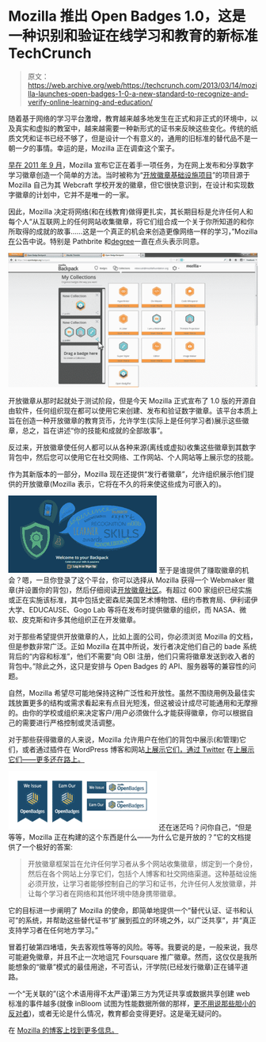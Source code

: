 # Mozilla 推出 Open Badges 1.0，这是一种识别和验证在线学习和教育的新标准 TechCrunch

> 原文：<https://web.archive.org/web/https://techcrunch.com/2013/03/14/mozilla-launches-open-badges-1-0-a-new-standard-to-recognize-and-verify-online-learning-and-education/>

随着基于网络的学习平台激增，教育越来越多地发生在正式和非正式的环境中，以及真实和虚拟的教室中，越来越需要一种新形式的证书来反映这些变化。传统的纸质文凭和证书已经不够了，但是设计一个有意义的，通用的旧标准的替代品不是一朝一夕的事情。幸运的是，Mozilla 正在调查这个案子。

[早在 2011 年 9 月](https://web.archive.org/web/20221202105608/https://blog.mozilla.org/blog/2011/09/15/openbadges/)，Mozilla 宣布它正在着手一项任务，为在网上发布和分享数字学习徽章创造一个简单的方法。当时被称为“[开放徽章基础设施项目](https://web.archive.org/web/20221202105608/http://openbadges.org/)”的项目源于 Mozilla 自己为其 Webcraft 学校开发的徽章，但它很快意识到，在设计和实现数字徽章的计划中，它并不是唯一的一家。

因此，Mozilla 决定将网络(和在线教育)做得更扎实，其长期目标是允许任何人和每个人“从互联网上的任何网站收集徽章，将它们组合成一个关于你所知道的和你所取得的成就的故事……这是一个真正的机会来创造更像网络一样的学习，”Mozilla [在](https://web.archive.org/web/20221202105608/https://blog.mozilla.org/blog/2011/09/15/openbadges/)公告中说。特别是 Pathbrite 和[degree](https://web.archive.org/web/20221202105608/https://beta.techcrunch.com/2012/11/18/degreed-wants-to-jailbreak-the-college-degree/)一直在点头表示同意。

![Badges-backpack-with-collections](img/6502c2aceec2e1d33c5e5b8f225ef311.png)

开放徽章从那时起就处于测试阶段，但是今天 Mozilla 正式宣布了 1.0 版的开源自由软件，任何组织现在都可以使用它来创建、发布和验证数字徽章。该平台本质上旨在创造一种开放徽章的教育货币，允许学生(实际上是任何学习者)展示这些徽章，总之，旨在讲述“你的技能和成就的全部故事”。

反过来，开放徽章使任何人都可以从各种来源(离线或虚拟)收集这些徽章到其数字背包中，然后您可以使用它在社交网络、工作网站、个人网站等上展示您的技能。

作为其新版本的一部分，Mozilla 现在还提供“发行者徽章”，允许组织展示他们提供的开放徽章(Mozilla 表示，它将在不久的将来使这些成为可嵌入的)。

[![Screen shot 2013-03-14 at 12.33.18 PM](img/46e3800e0c9dfcf9c0e5b75ab202c31a.png)](https://web.archive.org/web/20221202105608/https://beta.techcrunch.com/wp-content/uploads/2013/03/screen-shot-2013-03-14-at-12-33-18-pm.png) 至于是谁提供了赚取徽章的机会？嗯，一旦你登录了这个平台，你可以选择从 Mozilla 获得一个 Webmaker 徽章(并设置你的背包)，然后仔细阅读[开放徽章社区](https://web.archive.org/web/20221202105608/http://www.openbadges.org/community/)。有超过 600 家组织已经实施或正在实施该标准，其中包括史密森尼美国艺术博物馆、纽约市教育局、伊利诺伊大学、EDUCAUSE、Gogo Lab 等将在发布时提供徽章的组织，而 NASA、微软、皮克斯和许多其他组织正在开发徽章。

对于那些希望提供开放徽章的人，比如上面的公司，你必须浏览 Mozilla 的文档，但是参数非常广泛。正如 Mozilla 在其中所说，发行者决定他们自己的 bade 系统背后的“内容和标准”，他们不需要“向 OBI 注册，他们只需将徽章发送到收入者的背包中。”除此之外，这只是安排与 Open Badges 的 API、服务器等的兼容性的问题。

自然，Mozilla 希望尽可能地保持这种广泛性和开放性。虽然不围绕用例及最佳实践放置更多的结构或需求看起来有点目光短浅，但这被设计成尽可能通用和无摩擦的。由你的学校或组织来决定客户/用户必须做什么才能获得徽章，你可以根据自己的需要进行严格控制或灵活调整。

对于那些获得徽章的人来说，Mozilla 允许用户在他们的背包中展示(和管理)它们，或者通过插件在 WordPress 博客和网站[上展示它们，通过 Twitter](https://web.archive.org/web/20221202105608/http://wordpress.org/extend/plugins/wpbadger/) 在[上展示它们——更多还在路上。](https://web.archive.org/web/20221202105608/https://twitter.com/sr71/status/304710805901963264)

[![Screen shot 2013-03-14 at 1.11.40 PM](img/a3b1b9e82a3ae8834a6b6a9e2ba3c56e.png)](https://web.archive.org/web/20221202105608/https://beta.techcrunch.com/wp-content/uploads/2013/03/screen-shot-2013-03-14-at-1-11-40-pm.png) 还在迷茫吗？问你自己，“但是等等，Mozilla 正在构建的这个东西是什么——为什么它是开放的？”它的文档提供了一个极好的答案:

> 开放徽章框架旨在允许任何学习者从多个网站收集徽章，绑定到一个身份，然后在各个网站上分享它们，包括个人博客和社交网络渠道。这种基础设施必须开放，让学习者能够控制自己的学习和证书，允许任何人发放徽章，并让每个学习者在网络和其他环境中随身携带徽章。

它的目标进一步阐明了 Mozilla 的使命，即简单地提供一个“替代认证、证书和认可”的系统，并帮助这些替代证书“扩展到孤立的环境之外，以广泛共享”，并“真正支持学习者在任何地方学习。”

冒着打破第四堵墙，失去客观性等等的风险。等等。我要说的是，一般来说，我尽可能避免徽章，并且不止一次地诅咒 Foursquare 推广徽章。然而，这仅仅是我所能想象的“徽章”模式的最佳用途，不可否认，汗学院(已经发行徽章)正在铺平道路。

一个“无关联的”(这个术语用得不太严谨)第三方为凭证共享或数据共享创建 web 标准的事件越多(就像 inBloom 试图为性能数据所做的那样，[更不用说那些胆小的反对者](https://web.archive.org/web/20221202105608/https://www.edsurge.com/n/2013-03-09-opinion-people-who-don-t-want-to-collect-education-data-should-explain-why-it-s-a-bad-idea))，或者无论是什么情况，教育都会变得更好。这是毫无疑问的。

在 [Mozilla 的博客上找到更多信息。](https://web.archive.org/web/20221202105608/http://openbadges.tumblr.com/)